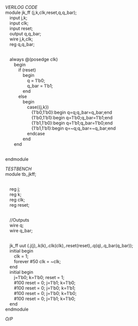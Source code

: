 *VERILOG CODE*
<br>module jk_ff (j,k,clk,reset,q,q_bar);
<br>&emsp;input j,k;
<br>&emsp;input clk;
<br>&emsp;input reset;
<br>&emsp;output q,q_bar;
<br>&emsp;wire j,k,clk;
<br>&emsp;reg q,q_bar;

<br>&emsp;always @(posedge clk) 
<br>&emsp;&emsp;begin
<br>&emsp;&emsp;&emsp;if (reset) 
<br>&emsp;&emsp;&emsp;&emsp;begin
<br>&emsp;&emsp;&emsp;&emsp;&emsp;q = 1'b0;
<br>&emsp;&emsp;&emsp;&emsp;&emsp;q_bar = 1'b1;
<br>&emsp;&emsp;&emsp;&emsp;end 
<br> &emsp;&emsp;&emsp;else
<br>&emsp;&emsp;&emsp;&emsp;begin
<br>&emsp;&emsp;&emsp;&emsp;&emsp;case({j,k})
<br>&emsp;&emsp;&emsp;&emsp;&emsp;&emsp;{1'b0,1'b0}:begin q=q;q_bar=q_bar;end
<br>&emsp;&emsp;&emsp;&emsp;&emsp;&emsp;{1'b0,1'b1}:begin q=1'b0;q_bar=1'b1;end
<br>&emsp;&emsp;&emsp;&emsp;&emsp;&emsp;{1'b1,1'b0}:begin q=1'b1;q_bar=1'b0;end
<br>&emsp;&emsp;&emsp;&emsp;&emsp;&emsp;{1'b1,1'b1}:begin q=~q;q_bar=~q_bar;end
<br>&emsp;&emsp;&emsp;&emsp;&emsp;endcase
<br>&emsp;&emsp;&emsp;&emsp;end
<br>&emsp;&emsp;end
  
<br>endmodule

*TESTBENCH*
<br>module tb_jkff;

<br>&emsp;reg j;
<br>&emsp;reg k;
<br>&emsp;reg clk;
<br>&emsp;reg reset;
  
<br>&emsp;//Outputs
<br>&emsp;wire q;
<br>&emsp;wire q_bar;
  
<br>&emsp;jk_ff uut (.j(j),.k(k),.clk(clk),.reset(reset),.q(q),.q_bar(q_bar));
<br>&emsp;initial begin
<br>&emsp;&emsp;clk = 1;
<br>&emsp;&emsp;forever #50 clk = ~clk;
<br>&emsp;end
<br>&emsp;initial begin
<br>&emsp;&emsp;j=1'b0; k=1'b0; reset = 1;
<br>&emsp;&emsp;#100 reset = 0; j=1'b1; k=1'b0;
<br>&emsp;&emsp;#100 reset = 0; j=1'b0; k=1'b1;
<br>&emsp;&emsp;#100 reset = 0; j=1'b0; k=1'b0;
<br>&emsp;&emsp;#100 reset = 0; j=1'b1; k=1'b0;
<br>&emsp;end
<br>endmodule

*O/P*
